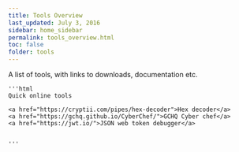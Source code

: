 ```yaml
---
title: Tools Overview
last_updated: July 3, 2016
sidebar: home_sidebar
permalink: tools_overview.html
toc: false
folder: tools
---
```


A list of tools, with links to downloads, documentation etc.

    '''html
    Quick online tools 

    <a href="https://cryptii.com/pipes/hex-decoder">Hex decoder</a>
    <a href="https://gchq.github.io/CyberChef/">GCHQ Cyber chef</a>
    <a href="https://jwt.io/">JSON web token debugger</a>


    '''

